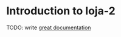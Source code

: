# Introduction to loja-2

TODO: write [great documentation](http://jacobian.org/writing/what-to-write/)
